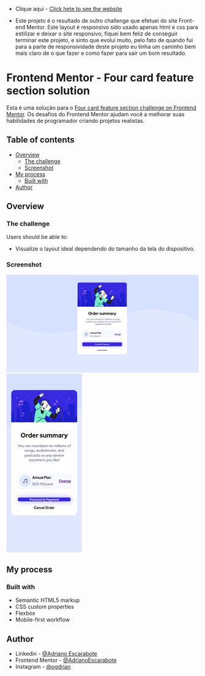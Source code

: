 - Clique aqui - [Click hete to see the website](https://order-summary-component-main-mu-peach.vercel.app/)

- Este projeto é o resultado de outro challenge que efetuei do site Front-end Mentor. Este layout é responsivo sido usado apenas html e css para estilizar e deixar o site responsivo, fiquei bem feliz de conseguir terminar este projeto, e sinto que evolui muito, pelo fato de quando fui para a parte de responsividade deste projeto eu tinha um caminho bem mais claro de o que fazer e como fazer para sair um bom resultado.

# Frontend Mentor - Four card feature section solution

Esta é uma solução para o [Four card feature section challenge on Frontend Mentor](https://www.frontendmentor.io/challenges/order-summary-component-QlPmajDUj). Os desafios do Frontend Mentor ajudam você a melhorar suas habilidades de programador criando projetos realistas. 

## Table of contents

- [Overview](#overview)
  - [The challenge](#the-challenge)
  - [Screenshot](#screenshot)
- [My process](#my-process)
  - [Built with](#built-with)
- [Author](#author)

## Overview

### The challenge

Users should be able to:

- Visualize o layout ideal dependendo do tamanho da tela do dispositivo.


### Screenshot

![](./screenshots/screenshotdesktop.png) 
![](./screenshots/screenshotmobile.png)


## My process

### Built with

- Semantic HTML5 markup
- CSS custom properties
- Flexbox
- Mobile-first workflow

## Author

- Linkedin - [@Adriano Escarabote](https://www.linkedin.com/in/adriano-escarabote-944b02233/)
- Frontend Mentor - [@AdrianoEscarabote](https://www.frontendmentor.io/profile/AdrianoEscarabote)
- Instagram - [@ogdrian](https://www.instagram.com/ogdrian/)
